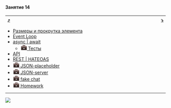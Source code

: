[hw-20]: https://raw.githubusercontent.com/garevna/a-level-js-lessons/master/ico/briefcase-20.png

#### Занятие 14

| [:arrow_heading_up:](#toc-13) | <img width="800"/> | [:arrow_heading_down:](#toc-15) |
|-|-|-|

* [Размеры и прокрутка элемента](md/scroll.md)
* [Event Loop](md/event-loop.md)
* [async | await](md/async-await.md)
    * [![hw-20] Тесты](https://garevna.github.io/js-quiz/#async)
* [API](https://github.com/garevna/a-level-js-lessons/wiki/API)
* [REST | HATEOAS](md/REST.md)
* [![hw-20] JSON-placeholder](md/JSON-placeholder.md)
* [![hw-20] JSON-server](md/JSON-server.md)
* [![hw-20] fake chat](md/Fake-chat.md)
* [![hw-20] Homework](md/hw-14.md)

_________________________________________________________________________

![](https://github.com/garevna/js-course/raw/master/images/a-level-ico.png?raw=true)
